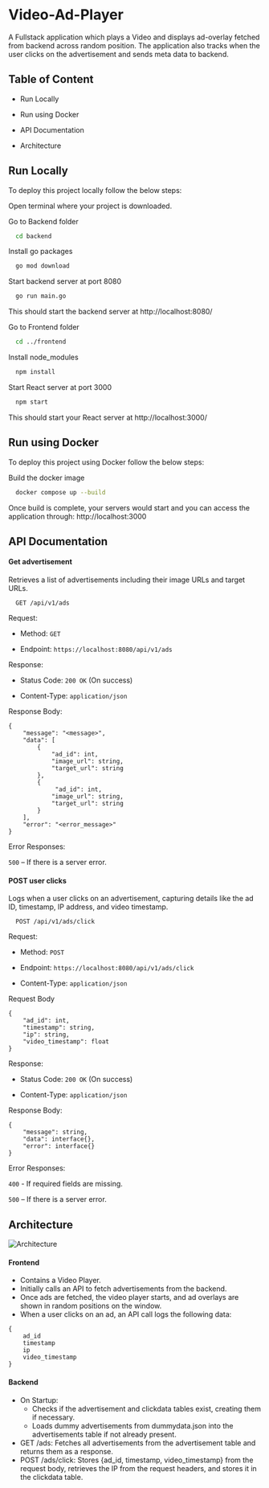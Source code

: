 # Video-Ad-Player

A Fullstack application which plays a Video and displays ad-overlay fetched from backend across random position. The application also tracks when the user clicks on the advertisement and sends meta data to backend.

## Table of Content

- Run Locally

- Run using Docker

- API Documentation

- Architecture

## Run Locally

To deploy this project locally follow the below steps:

Open terminal where your project is downloaded.

Go to Backend folder

```bash
  cd backend
```

Install go packages

```bash
  go mod download
```

Start backend server at port 8080

```bash
  go run main.go
```

This should start the backend server at http://localhost:8080/

Go to Frontend folder

```bash
  cd ../frontend
```

Install node_modules

```bash
  npm install
```

Start React server at port 3000

```bash
  npm start
```

This should start your React server at http://localhost:3000/

## Run using Docker

To deploy this project using Docker follow the below steps:

Build the docker image

```bash
  docker compose up --build
```

Once build is complete, your servers would start and you can access the application through: http://localhost:3000

## API Documentation

#### Get advertisement

Retrieves a list of advertisements including their image URLs and target URLs.

```http
  GET /api/v1/ads
```

Request:

- Method: `GET`

- Endpoint: `https://localhost:8080/api/v1/ads`

Response:

- Status Code: `200 OK` (On success)

- Content-Type: `application/json`

Response Body:

```
{
    "message": "<message>",
    "data": [
        {
            "ad_id": int,
            "image_url": string,
            "target_url": string
        },
        {
             "ad_id": int,
            "image_url": string,
            "target_url": string
        }
    ],
    "error": "<error_message>"
}
```

Error Responses:

`500` – If there is a server error.

#### POST user clicks

Logs when a user clicks on an advertisement, capturing details like the ad ID, timestamp, IP address, and video timestamp.

```http
  POST /api/v1/ads/click
```

Request:

- Method: `POST`

- Endpoint: `https://localhost:8080/api/v1/ads/click`

- Content-Type: `application/json`

Request Body

```
{
    "ad_id": int,
    "timestamp": string,
    "ip": string,
    "video_timestamp": float
}
```

Response:

- Status Code: `200 OK` (On success)

- Content-Type: `application/json`

Response Body:

```
{
    "message": string,
    "data": interface{},
    "error": interface{}
}
```

Error Responses:

`400` - If required fields are missing.

`500` – If there is a server error.

## Architecture

![Architecture ](https://drive.google.com/file/d/1Mv-NitjVEG14ntSGiTbXKuXnLHC3X68A/view?usp=drive_link)

#### Frontend

- Contains a Video Player.
- Initially calls an API to fetch advertisements from the backend.
- Once ads are fetched, the video player starts, and ad overlays are shown in random positions on the window.
- When a user clicks on an ad, an API call logs the following data:

```
{
    ad_id
    timestamp
    ip
    video_timestamp
}
```

#### Backend

- On Startup:
  - Checks if the advertisement and clickdata tables exist, creating them if necessary.
  - Loads dummy advertisements from dummydata.json into the advertisements table if not already present.
- GET /ads: Fetches all advertisements from the advertisement table and returns them as a response.
- POST /ads/click: Stores {ad_id, timestamp, video_timestamp} from the request body, retrieves the IP from the request headers, and stores it in the clickdata table.
